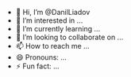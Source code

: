 - 👋 Hi, I’m @DanilLiadov
- 👀 I’m interested in ...
- 🌱 I’m currently learning ...
- 💞️ I’m looking to collaborate on ...
- 📫 How to reach me ...
- 😄 Pronouns: ...
- ⚡ Fun fact: ...

<!---
DanilLiadov/DanilLiadov is a ✨ special ✨ repository because its `README.md` (this file) appears on your GitHub profile.
You can click the Preview link to take a look at your changes.
--->

<!---
Code for Python:

def pretty_board(styler):
  styler.set_caption('Chessboard')
  return styler

import pandas as pd

def new_game(chess_board):
  a=['rw','pw','','','','','pb','rb']
  b=['kw','pw','','','','','pb','kb']
  c=['bw','pw','','','','','pb','bb']
  d=['qw','pw','','','','','pb','qb']
  e=['Lw','pw','','','','','pb','Vb']
  f=['bw','pw','','','','','pb','bb']
  g=['kw','pw','','','','','pb','kb']
  h=['rw','pw','','','','','pb','rb']
  chess_board=pd.DataFrame(data={'a':a,'b':b,'c':c,'d':d,'e':e,'f':f,'g':g,'h':h})
  return (chess_board)

import numpy as np
def view_board(chess_board):
  dfe=[]
  for i in range(4):
    dfe.append(['true ', 'false '])
    for j in range(3):
      dfe[2*i].extend(['true ', 'false '])
    dfe.append(['false ', 'true '])
    for j in range(3):
      dfe[2*i+1].extend(['false ', 'true '])

  scb = chess_board.style \
    .relabel_index([1,2,3,4,5,6,7,8],axis=0)
  scb.set_table_styles([
      {'selector': '.true', 'props': 'background-color: #ffe6e6;'},
      {'selector': '.false', 'props': 'background-color: #ffffff;'},
  ], overwrite=False)

  cell_color = pd.DataFrame(dfe,
                            index=chess_board.index,
                            columns=chess_board.columns[:8])
  scbnew=scb.set_td_classes(cell_color).pipe(pretty_board)
  return(scbnew)

sfe=pd.Series(range(8))
for i in range(len(sfe)):
  sfe[i]=bool(sfe[i]%2)
sfe=sfe.apply(lambda v: not v)
dfe=pd.DataFrame([[],[],[],[],[],[],[],[]])
for i in range(8):
  dfe[str(i)]=sfe
  sfe=sfe.apply(lambda v: not v)
display(dfe)

def main_game(chess_board,game_end):
  while not game_end:
    move=input()
    if move=='eg' or move=='endgame':
      game_end=True
    elif move=='vb' or move=='viewboard':
      display(view_board(chess_board))
    else:
      chess_board[move[-2]][int(move[-1])-1]=chess_board[move[0]][int(move[1])-1]
      chess_board[move[0]][int(move[1])-1]=''
    display(view_board(chess_board))
  return(game_end)

chess_board={}
chess_board=new_game(chess_board)
game_end=False
main_game(chess_board,game_end)
--->

